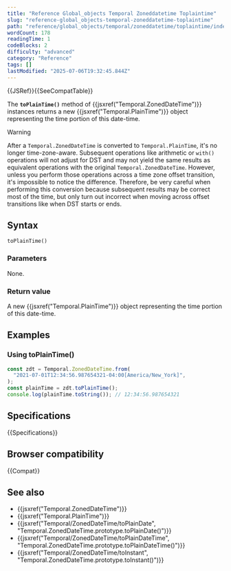 ```yaml
---
title: "Reference Global_objects Temporal Zoneddatetime Toplaintime"
slug: "reference-global_objects-temporal-zoneddatetime-toplaintime"
path: "reference/global_objects/temporal/zoneddatetime/toplaintime/index.md"
wordCount: 178
readingTime: 1
codeBlocks: 2
difficulty: "advanced"
category: "Reference"
tags: []
lastModified: "2025-07-06T19:32:45.844Z"
---
```



{{JSRef}}{{SeeCompatTable}}

The **`toPlainTime()`** method of {{jsxref("Temporal.ZonedDateTime")}} instances returns a new {{jsxref("Temporal.PlainTime")}} object representing the time portion of this date-time.

> [!WARNING]
> After a `Temporal.ZonedDateTime` is converted to `Temporal.PlainTime`, it's no longer time-zone-aware. Subsequent operations like arithmetic or `with()` operations will not adjust for DST and may not yield the same results as equivalent operations with the original `Temporal.ZonedDateTime`. However, unless you perform those operations across a time zone offset transition, it's impossible to notice the difference. Therefore, be very careful when performing this conversion because subsequent results may be correct most of the time, but only turn out incorrect when moving across offset transitions like when DST starts or ends.

## Syntax

```js-nolint
toPlainTime()
```

### Parameters

None.

### Return value

A new {{jsxref("Temporal.PlainTime")}} object representing the time portion of this date-time.

## Examples

### Using toPlainTime()

```js
const zdt = Temporal.ZonedDateTime.from(
  "2021-07-01T12:34:56.987654321-04:00[America/New_York]",
);
const plainTime = zdt.toPlainTime();
console.log(plainTime.toString()); // 12:34:56.987654321
```

## Specifications

{{Specifications}}

## Browser compatibility

{{Compat}}

## See also

- {{jsxref("Temporal.ZonedDateTime")}}
- {{jsxref("Temporal.PlainTime")}}
- {{jsxref("Temporal/ZonedDateTime/toPlainDate", "Temporal.ZonedDateTime.prototype.toPlainDate()")}}
- {{jsxref("Temporal/ZonedDateTime/toPlainDateTime", "Temporal.ZonedDateTime.prototype.toPlainDateTime()")}}
- {{jsxref("Temporal/ZonedDateTime/toInstant", "Temporal.ZonedDateTime.prototype.toInstant()")}}
